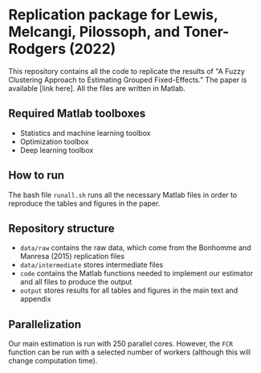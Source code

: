 # Replication package for Lewis, Melcangi, Pilossoph, and Toner-Rodgers (2022)

This repository contains all the code to replicate the results of  "A Fuzzy Clustering Approach to Estimating Grouped Fixed-Effects." The paper is available [link here]. All the files are written in Matlab.

## Required Matlab toolboxes

- Statistics and machine learning toolbox
- Optimization toolbox
- Deep learning toolbox

## How to run

The bash file `runall.sh` runs all the necessary Matlab files in order to reproduce the tables and figures in the paper. 

## Repository structure

- `data/raw` contains the raw data, which come from the Bonhomme and Manresa (2015) replication files
- `data/intermediate` stores intermediate files
- `code` contains the Matlab functions needed to implement our estimator and all files to produce the output
- `output` stores results for all tables and figures in the main text and appendix

## Parallelization

Our main estimation is run with 250 parallel cores. However, the `FCR` function can be run with a selected number of workers (although this will change computation time).






